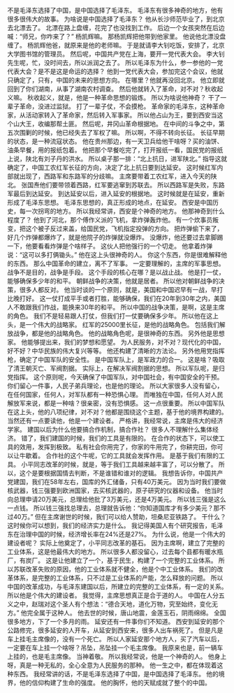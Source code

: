 不是毛泽东选择了中国，是中国选择了毛泽东。
毛泽东有很多神奇的地方，他有很多很伟大的故事。
为啥说是中国选择了毛泽东？
他从长沙师范毕业了，到北京去北漂去了。
北漂在路上盘缠，花完了也没找到工作。
后边一个女孩突然在后边喊：“师兄，你咋来了？”
杨凯辉嘛。
那杨凯辉把他带到他家里。
他说他北漂没盘缠了。
杨凯辉他爸，就原来是他的老师嘛。
于是就请李大钊吃饭，安排了，北京大学图书馆的管理员。
然后呢，中国共产党在上海，要开一党代表大会。
李大钊先生呢，忙，没时间去，所以派润之去了。
所以毛泽东为什么，参一参他的一党代表大会？是不是这是命运的选择？
他到一党代表大会，参加完这个会议，他就只确定了，只有，中国的未来的思想方向。
在哪里？他就再没回北京。
他立即就回到了你们湖南，从事了湖南农村调查。
然后他就转入了革命，对不对？秋收起义嘛。
秋收起义，就是，他是一种革命思想的锻炼。
所以为啥说他神奇？
干了一辈子革命，没进过监狱。
打了一辈子仗，不会摸枪。
革命家的毛泽东，这种革命家，从活动家转入了革命家，然后转入军事家。
所以他占山为王，要到西安当这个山大王，收编那帮土匪。
然后呢，井冈山革命根据地。
在中间的斗争之中，第五次围剿的时候，他已经失去了军权了嘛。
所以啊，不得不转向长征。
长征早期的状态，是一种流寇状态。
他在贵州那边，有一天卫兵给他干啥呀？买的油饼、油条早餐，用的报纸包着。
他把那个早餐吃完了，打开报纸一看，国民党的报纸上说，陕北有刘子丹的洪水。
所以桌子那一排：“北上抗日，进军陕北。”
指导这就确定了，中国工农红军长征的方向，决定了北上抗日要到达延安。
这时候红军内部就出现了，西路军和东路军的分歧嘛。
主席要带着工农红军，进入今天的陕北。
张国焘他们要带领着西路，红军要逃窜到苏联去。
所以西路军是失败，东路军最后到达延安。
到达延安以后，进入延安的根据地。
这时候就是在延安，重新形成了毛泽东思想。
毛泽东思想的，真正形成的地点，在延安。
西安是中国历史，每一次拐弯的地方。
所以我经常讲，西安是个神奇的地方。
他那神奇到什么程度了？
他到了河北，那个傅作义派的飞机，拿炸弹轰炸他。
有一个炊事员叛变，把这个被子反过来盖，给国民党，飞机指定投弹的方向。
把炸弹偷下来了，好几个炸弹都爆炸了，就是他院子的炸弹就没爆炸。
没爆炸，他还要过去拿脚踢一下，他要看看炸弹是个啥样子。
这伙人把他强行的一个切走。
他拿着炸弹说：“这可以多打俩锄头。”
他在这上头很神奇的人。
你这个东西，你是很难解释他的东西。
那么中国革命的建立，离不了军事。
一定要理解的，主席的军事思想。
战争不是目的，战争是手段。
这个手段的核心在哪？是以战止战。
他是打一仗，能够确保多少年的和平。
朝鲜战争的决策，他就是居者。
所以他对朝鲜战争的决策，很多人都反对。
他当时谈的一个原则，就是，美国和中国迟早有一战，早打比晚打好。
这一仗打成平手或者打胜，能够确保，我们在20年到30年之内，美国人不敢跟我们作战，能换来30年的和平。
所以中国的战争决策，是啊，这是主席的角色。
我们不是轻易跟人打仗，但我们打一仗要确保多少年。
所以他在这上头，是一个伟大的战略家。
红军的25000里长征，是他的战略角色。
包括我们解放战争，都是他的战略角色。
他的战略角色呢，是很神奇的东西。
另外他是思想家。
他能够提出来，我们的梦想和愿望。
为人民服务，对不对？现代化的中国，好不好？中华民族的伟大复兴等等。
他还构建了清晰的方法论。
另外他用党指挥枪，确定了中国军队的安全性。
是中国军队上，是军政力的合一。
这是啥？吸取了清王朝灭亡、军阀割据。
实际上，在解决军阀割据的思想。
所以军队呢，是归党指挥。
这个原则呢，今天确保了中国军队，对中国社会，有中国安全的干预。
你们留心一件事，人民子弟兵理论，也是他的理论。
所以大家很多人没有留心，在任何国家，任何人，对军队都有一种恐惧心理。
而唯独在中国，任何人对人民解放军来说，都是一种啥？很亲密，没有恐惧感。
这一点很重要。
所以中国军队在这上头，他的八项纪律，对不对？他都是围绕这个主题，基于他的境界构建的。
当然还有一点要读他，他是一个建设者。
严格讲，我经常说，主席是伟大的经济学家。
建国以后为什么他要搞合作机制，搞合作社？
很多人不理解什么集体经济。
错了，我们建国的时候，我们的工具是有限的。
在合作的状态下，可以使工具的效用，发挥到极致。
私有社会你用完了，你家的牛用完了，你耕完田，你可以让牛歇着。
合作社的这个牛呢，它的工具就会发挥作用。
是基于我们有限的工具。
小平同志改革的时候，就是，等于我们工具越来越丰富了，可以分散了。
所以，这个是要根据国情去判断，不是谁错和谁对的逻辑。
我想告诉你，中国共产党建国，我们在58年左右，国库的外汇储备，只有40万美元。
因为当时我们要做核武器，钱三强要到欧洲国家，去买核武器的，原子研究的仪器和设备。
他当时向总理申请20万美元，总理给他批了3万美元，还是4万美元。
所以钱三强是这么一点钱。
所以钱三强找总理去，总理就告诉他：“你知道国库才有多少美元？那不过40万。”
但在主席谢世的时候，我们可以给人赞助，坦桑尼亚铁路了。
干什么？这时候你可以想到，我们的经济实力是什么。
我记得美国人有个研究报告，毛泽东在治理中国的时候，经济增长率在24%还是27%。
为什么说，他是一个伟大的建设者呢？
实际上他奠定了，小平同志改革的基石。
因为主席啊，建立了完整的工业体系，这是他最伟大的地方。
所以很多人都没留心，过去每个县都有暖水瓶厂，有炭厂。
这是让他建立了一个，基于民生，构建了一个完整的工业体系。
所以苏联改革失败的原因，他的工业体系就不健全，他是个中工业体系。
我们的改革体系，是完整的工业体系，只不过是工业体系的产能，怎么释放的问题。
所以中国的改革成功，与毛泽东建国以后，所建立的完整的工业体系，有一定的关系。
所以他是个伟大的建设者。
我觉得，主席思想真正是合于道的人。
中国在人分五义之中，赵瑞对这个圣人有个想法：“德合天地，道化万物，究至始终，变化无方。”
他完全属于这种人。
他去世的时候，唐山地震，金莲玉石，阴雨绵绵。
全国很多地方，下了一个多月的雨。
延安还有一件事你们不知道。
西安到延安的那个公路修完，很多延安的人开车，从延安到西安来，很多人出车祸死了。
但是凡是车上挂毛主席像的，没有一个死亡。
所以人家延安那个地方人，买了汽车以后，一定要在车上挂一个啥呀？吊坠，吊坠挂一个毛主席像。
我原来也是，前一辆车上挂的，也是毛主席像。
当神着敬。
所以我经常说，他是一个神奇的人。
他身上呀，真是一种无私的，全心全意为人民服务的那种。
他一生之中，都在体现着这种东西。
我经常讲的话，不是毛泽东选择了中国，是中国选择了毛泽东。
他的境界，他的信仰构建了生命的强度。
他的胸怀，他的天赋成就了整个的中国。